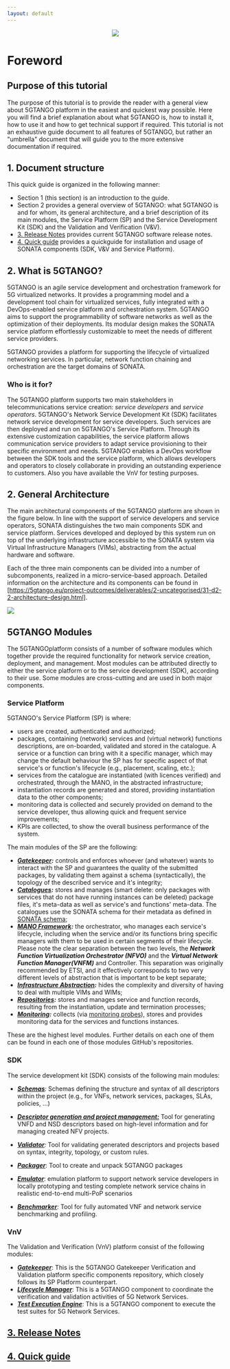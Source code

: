 ```yaml
---
layout: default
---
```


<p align="center"><img src="https://github.com/sonata-nfv/tng-api-gtw/wiki/images/sonata-5gtango-logo-500px.png" /></p>

# Foreword


## Purpose of this tutorial

The purpose of this tutorial is to provide the reader with a general view about 5GTANGO platform in the easiest and quickest way possible.
Here you will find a brief explanation about what 5GTANGO is, how to install it, how to use it and how to get technical support if required.
This tutorial is not an exhaustive guide document to all features of 5GTANGO, but rather an "umbrella" document that will guide you to the more extensive documentation if required.

## 1. Document structure

This quick guide is organized in the following manner:

* Section 1 (this section) is an introduction to the guide.
* Section 2 provides a general overview of 5GTANGO: what 5GTANGO is and for whom, its general architecture, and a brief description of its main modules, the Service Platform (SP) and the Service Development Kit (SDK) and the Validation and Verification (V&V).
* [3. Release Notes](/release_notes) provides current 5GTANGO software release notes.
* [4. Quick guide](/quickguide) provides a quickguide for installation and usage of SONATA components (SDK, V&V and Service Platform). 


## 2. What is 5GTANGO?

5GTANGO is an agile service development and orchestration framework for 5G virtualized networks. It provides a programming model and a development tool chain for virtualized services, fully integrated with a DevOps-enabled service platform and orchestration system. 5GTANGO aims to support the programmability of software networks as well as the optimization of their deployments. Its modular design makes the SONATA service platform effortlessly customizable to meet the needs of different service providers.

5GTANGO provides a platform for supporting the lifecycle of virtualized networking services. In particular, network function chaining and orchestration are the target domains of SONATA.

### Who is it for? 

The 5GTANGO platform supports two main stakeholders in telecommunications service creation: _service developers_ and _service operators_. 5GTANGO's Network Service Development Kit (SDK) facilitates network service development for service developers. Such services are then deployed and run on 5GTANGO's Service Platform. Through its extensive customization capabilities, the service platform allows communication service providers to adapt service provisioning to their specific environment and needs. 5GTANGO enables a DevOps workflow between the SDK tools and the service platform, which allows developers and operators to closely collaborate in providing an outstanding experience to customers. Also you have available the VnV for testing purposes.

## 2. General Architecture

The main architectural components of the 5GTANGO platform are shown in the figure below. In line with the support of service developers and service operators, SONATA distinguishes the two main components SDK and service platform. Services developed and deployed by this system run on top of the underlying infrastructure accessible to the SONATA system via Virtual Infrastructure Managers (VIMs), abstracting from the actual hardware and software.

Each of the three main components can be divided into a number of subcomponents, realized in a micro-service-based approach. Detailed information on the architecture and its components can be found in [https://5gtango.eu/project-outcomes/deliverables/2-uncategorised/31-d2-2-architecture-design.html].

![](https://github.com/sonata-nfv/sonata-nfv.github.io/blob/master/5GTANGOmaincomponents.png?raw=true)

## 5GTANGO Modules

The 5GTANGOplatform consists of a number of software modules which together provide the required functionality for network service creation, deployment, and management. Most modules can be attributed directly to either the service platform or to the service development (SDK), according to their use. Some modules are cross-cutting and are used in both major components.

### Service Platform

5GTANGO's Service Platform (SP) is where:

* users are created, authenticated and authorized;
* packages, containing (network) services and (virtual network) functions descriptions, are on-boarded, validated and stored in the catalogue. A service or a function can bring with it a specific manager, which may change the default behaviour the SP has for specific aspect of that service's or function's lifecycle (e.g., placement, scaling, etc.);
* services from the catalogue are instantiated (with licences verified) and orchestrated, through the MANO, in the abstracted infrastructure;
* instantiation records are generated and stored, providing instantiation data to the other components;
* monitoring data is collected and securely provided on demand to the service developer, thus allowing quick and frequent service improvements;
* KPIs are collected, to show the overall business performance of the system.



The main modules of the SP are the following:

* ***[Gatekeeper](https://github.com/sonata-nfv/son-gkeeper):*** controls and enforces whoever (and whatever) wants to interact with the SP and guarantees the quality of the submitted packages, by validating them against a schema (syntactically), the topology of the described service and it's integrity;
* ***[Catalogues](https://github.com/sonata-nfv/son-catalogue):*** stores and manages (smart delete: only packages with services that do not have running instances can be deleted) package files, it's meta-data as well as service's and functions' meta-data. The catalogues use the SONATA schema for their metadata as defined in [SONATA schema]([https://github.com/sonata-nfv/son-schema);
* ***[MANO Framework](https://github.com/sonata-nfv/son-mano-framework):*** the orchestrator, who manages each service's lifecycle, including when the service and/or its functions bring specific managers with them to be used in certain segments of their lifecycle. Please note the clear separation between the two levels, the ***Network Function Virtualization Orchestrator (NFVO)*** and the ***Virtual Network Function Manager(VNFM)*** and Controller. This separation was originally recommended by ETSI, and it effectively corresponds to two very different levels of abstraction that is important to be kept separate;
* ***[Infrastructure Abstraction](https://github.com/sonata-nfv/son-sp-infrabstract):*** hides the complexity and diversity of having to deal with multiple VIMs and WIMs;
* ***[Repositories](https://github.com/sonata-nfv/son-catalogue-repos):*** stores and manages service and function records, resulting from the instantiation, update and termination processes;
* ***[Monitoring](https://github.com/sonata-nfv/son-catalogue-repos):*** collects (via [monitoring probes](https://github.com/sonata-nfv/son-monitor-probe)), stores and provides monitoring data for the services and functions instances.

These are the highest level modules. Further details on each one of them can be found in each one of those modules GitHub's repositories.

### SDK

The service development kit (SDK) consists of the following main modules:

* *[**Schemas**](https://github.com/sonata-nfv/tng-schema):* Schemas defining the structure and syntax of all descriptors within the project (e.g., for VNFs, network services, packages, SLAs, policies, ...)
* *[**Descriptor generation and project management:**](https://github.com/sonata-nfv/tng-sdk-project)* Tool for generating VNFD and NSD descriptors based on high-level information and for managing created NFV projects.
* *[**Validator**](https://github.com/sonata-nfv/tng-sdk-validation):* Tool for validating generated descriptors and projects based on syntax, integrity, topology, or custom rules.
* *[**Packager**](https://github.com/sonata-nfv/tng-sdk-package)*: Tool to create and unpack 5GTANGO packages

* ***[Emulator](https://github.com/sonata-nfv/son-emu)***: emulation platform to support network service developers in locally prototyping and testing complete network service chains in realistic end-to-end multi-PoP scenarios
* *[**Benchmarker**](https://github.com/sonata-nfv/tng-sdk-benchmark):* Tool for fully automated VNF and network service benchmarking and profiling.

### VnV

The Validation and Verification (VnV) platform consist of the following modules:

* ***[Gatekeeper](https://github.com/sonata-nfv/tng-gtk-vnv)***: This is the 5GTANGO Gatekeeper Verification and Validation platform specific components repository, which closely follows its SP Platform counterpart.
* ***[Lifecycle Manager](https://github.com/sonata-nfv/tng-vnv-lcm)***: This is a 5GTANGO component to coordinate the verification and validation activities of 5G Network Services.
* ***[Test Execution Engine](https://github.com/sonata-nfv/tng-vnv-tee)***: This is a 5GTANGO component to execute the test suites for 5G Network Services.

## [3. Release Notes](/release_notes)

## [4. Quick guide](/quickguide)
